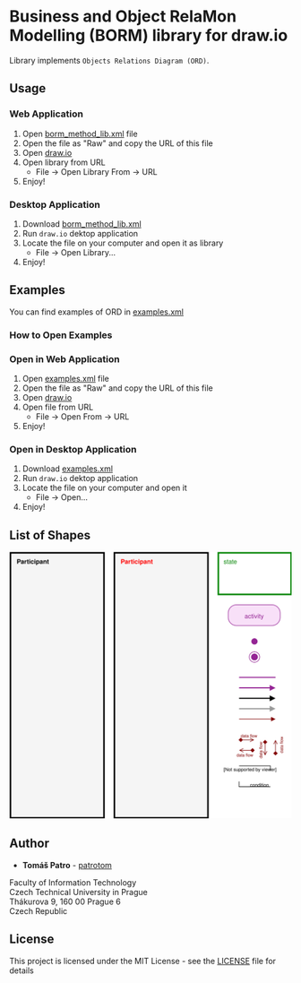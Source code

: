 # Business and Object RelaMon Modelling (BORM) library for draw.io

Library implements `Objects Relations Diagram (ORD)`.

## Usage

### Web Application

1. Open [borm_method_lib.xml](src/borm_method_lib.xml) file
2. Open the file as "Raw" and copy the URL of this file
3. Open [draw.io](https://www.draw.io/)
4. Open library from URL
   * File -> Open Library From -> URL
5. Enjoy!

### Desktop Application

1. Download [borm_method_lib.xml](src/borm_method_lib.xml)
2. Run `draw.io` dektop application
3. Locate the file on your computer and open it as library
   * File -> Open Library...
4. Enjoy!

## Examples

You can find examples of ORD in [examples.xml](src/examples.xml)

### How to Open Examples

### Open in Web Application

1. Open [examples.xml](src/examples.xml) file
2. Open the file as "Raw" and copy the URL of this file
3. Open [draw.io](https://www.draw.io/)
4. Open file from URL
   * File -> Open From -> URL
5. Enjoy!

### Open in Desktop Application

1. Download [examples.xml](src/examples.xml)
2. Run `draw.io` dektop application
3. Locate the file on your computer and open it
   * File -> Open...
4. Enjoy!

## List of Shapes

![shapes](shapes/shapes.svg)

## Author

* **Tomáš Patro** - [patrotom](https://github.com/patrotom)

Faculty of Information Technology  
Czech Technical University in Prague  
Thákurova 9, 160 00 Prague 6  
Czech Republic

## License

This project is licensed under the MIT License - see the [LICENSE](LICENSE) file for details
